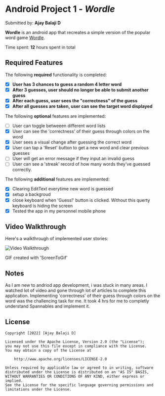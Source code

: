 # Android Project 1 - *Wordle*

Submitted by: **Ajay Balaji D**

**Wordle** is an android app that recreates a simple version of the popular word game [Wordle](https://www.nytimes.com/games/wordle/index.html). 

Time spent: **12** hours spent in total

## Required Features

The following **required** functionality is completed:

- [x] **User has 3 chances to guess a random 4 letter word**
- [x] **After 3 guesses, user should no longer be able to submit another guess**
- [x] **After each guess, user sees the "correctness" of the guess**
- [x] **After all guesses are taken, user can see the target word displayed**

The following **optional** features are implemented:

- [ ] User can toggle betweeen different word lists
- [x] User can see the 'correctness' of their guess through colors on the word 
- [x] User sees a visual change after guessing the correct word
- [x] User can tap a 'Reset' button to get a new word and clear previous guesses
- [ ] User will get an error message if they input an invalid guess
- [ ] User can see a 'streak' record of how many words they've guessed correctly.

The following **additional** features are implemented:

* [x] Clearing EditText everytime new word is guessed
* [x] setup a backgroud
* [x] close keyboard when 'Guess!' button is clicked. Without this querty keyboard is hiding the screen
* [x] Tested the app in my personnel mobile phone

## Video Walkthrough

Here's a walkthrough of implemented user stories:

<img src='https://github.com/Ajay19925/CodePath_AndroidDevelopment_Wordle/blob/master/Wordle.gif' title='Video Walkthrough' width='' alt='Video Walkthrough' />

<!-- Replace this with whatever GIF tool you used! -->
GIF created with 'ScreenToGif' 
<!-- Recommended tools:
[Kap](https://getkap.co/) for macOS
[ScreenToGif](https://www.screentogif.com/) for Windows
[peek](https://github.com/phw/peek) for Linux. -->

## Notes

As I am new to andriod app development, i was stuck in many areas. I watched lot of video and gone through lot of articles to complete this application. Implementing 'correctness' of their guess through colors on the word was the challencing task for me. It took 4 hrs for me to completly understand Spannables and implement it.   

## License

    Copyright [2022] [Ajay Balaji D]

    Licensed under the Apache License, Version 2.0 (the "License");
    you may not use this file except in compliance with the License.
    You may obtain a copy of the License at

        http://www.apache.org/licenses/LICENSE-2.0

    Unless required by applicable law or agreed to in writing, software
    distributed under the License is distributed on an "AS IS" BASIS,
    WITHOUT WARRANTIES OR CONDITIONS OF ANY KIND, either express or implied.
    See the License for the specific language governing permissions and
    limitations under the License.

